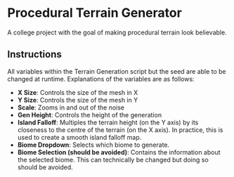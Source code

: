 # Procedural Terrain Generator
A college project with the goal of making procedural terrain look believable.

## Instructions
All variables within the Terrain Generation script but the seed are able to be changed at runtime. Explanations of the variables are as follows:
- **X Size**: Controls the size of the mesh in X
- **Y Size**: Controls the size of the mesh in Y
- **Scale**: Zooms in and out of the noise
- **Gen Height**: Controls the height of the generation
- **Island Falloff**: Multiples the terrain height (on the Y axis) by its closeness to the centre of the terrain (on the X axis). In practice, this is used to create a smooth island falloff map.
- **Biome Dropdown**: Selects which biome to generate.
- **Biome Selection (should be avoided)**: Contains the information about the selected biome. This can technically be changed but doing so should be avoided. 
